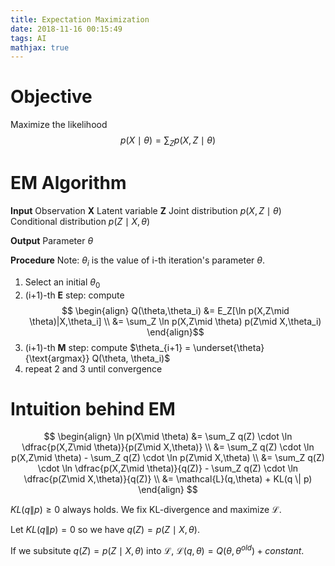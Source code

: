 ```yaml
---
title: Expectation Maximization
date: 2018-11-16 00:15:49
tags: AI
mathjax: true
---
```


# Objective

Maximize the likelihood $$p(X\mid \theta) = \sum_Z p(X,Z\mid \theta)$$

# EM Algorithm

**Input**
Observation **X**
Latent variable **Z**
Joint distribution $p(X,Z\mid \theta)$
Conditional distribution $p(Z\mid X, \theta)$

**Output**
Parameter $\theta$

**Procedure**
Note: $\theta_i$ is the value of i-th iteration's parameter $\theta$.

1. Select an initial $\theta_0$
2. (i+1)-th **E** step: compute $$ \begin{align} Q(\theta,\theta_i) &= E_Z[\ln p(X,Z\mid \theta)|X,\theta_i] \\ &= \sum_Z \ln p(X,Z\mid \theta) p(Z\mid X,\theta_i) \end{align}$$
3. (i+1)-th **M** step: compute $\theta_{i+1} = \underset{\theta}{\text{argmax}} Q(\theta, \theta_i)$
4. repeat 2 and 3 until convergence

# Intuition behind EM

$$
\begin{align}
\ln p(X\mid \theta) &= \sum_Z q(Z) \cdot \ln \dfrac{p(X,Z\mid \theta)}{p(Z\mid X,\theta)} \\
&= \sum_Z q(Z) \cdot \ln p(X,Z\mid \theta) - \sum_Z q(Z) \cdot \ln p(Z\mid X,\theta) \\
&= \sum_Z q(Z) \cdot \ln \dfrac{p(X,Z\mid \theta)}{q(Z)} - \sum_Z q(Z) \cdot \ln \dfrac{p(Z\mid X,\theta)}{q(Z)} \\
&= \mathcal{L}(q,\theta) + KL(q \| p)
\end{align}
$$

$KL(q\|p)\ge 0$ always holds. We fix KL-divergence and maximize $\mathcal{L}$.

Let $KL(q\|p) = 0$ so we have $q(Z)=p(Z\mid X,\theta)$.

If we subsitute $q(Z)=p(Z\mid X,\theta)$ into $\mathcal{L}$, $\mathcal{L}(q,\theta) = Q(\theta, \theta^{old}) + constant$.